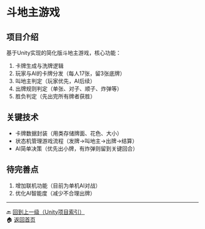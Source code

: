 # 斗地主游戏

## 项目介绍
基于Unity实现的简化版斗地主游戏，核心功能：
1. 卡牌生成与洗牌逻辑
2. 玩家与AI的卡牌分发（每人17张，留3张底牌）
3. 叫地主判定（玩家优先，AI后续）
4. 出牌规则判定（单张、对子、顺子、炸弹等）
5. 胜负判定（先出完所有牌者获胜）

## 关键技术
- 卡牌数据封装（用类存储牌面、花色、大小）
- 状态机管理游戏流程（发牌→叫地主→出牌→结算）
- AI简单决策（优先出小牌，有炸弹则留到关键回合）

## 待完善点
1. 增加联机功能（目前为单机AI对战）
2. 优化AI智能度（减少不合理出牌）

---
🔙 [回到上一级（Unity项目索引）](index.md)  
🏠 [返回首页](../../../../index.md)
